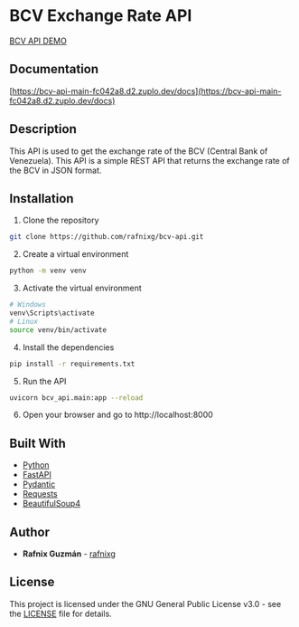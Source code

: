 # BCV Exchange Rate API

[BCV API DEMO](https://bcv-api-main-fc042a8.d2.zuplo.dev/)

## Documentation

[https://bcv-api-main-fc042a8.d2.zuplo.dev/docs](https://bcv-api-main-fc042a8.d2.zuplo.dev/docs)

## Description
This API is used to get the exchange rate of the BCV (Central Bank of Venezuela).
This API is a simple REST API that returns the exchange rate of the BCV in JSON format.

## Installation
1. Clone the repository
```bash
git clone https://github.com/rafnixg/bcv-api.git
```
2. Create a virtual environment
```bash
python -m venv venv
```
3. Activate the virtual environment
```bash
# Windows
venv\Scripts\activate
# Linux
source venv/bin/activate
```
4. Install the dependencies
```bash
pip install -r requirements.txt
```
5. Run the API
```bash
uvicorn bcv_api.main:app --reload
```
6. Open your browser and go to http://localhost:8000


## Built With
- [Python](https://www.python.org/)
- [FastAPI](https://fastapi.tiangolo.com/)
- [Pydantic](https://pydantic-docs.helpmanual.io/)
- [Requests](https://docs.python-requests.org/en/master/)
- [BeautifulSoup4](https://www.crummy.com/software/BeautifulSoup/bs4/doc/)

## Author
- **Rafnix Guzmán** - [rafnixg](https://links.rafnixg.dev?ref=bcv-api)


## License
This project is licensed under the GNU General Public License v3.0 - see the [LICENSE](LICENSE) file for details.
